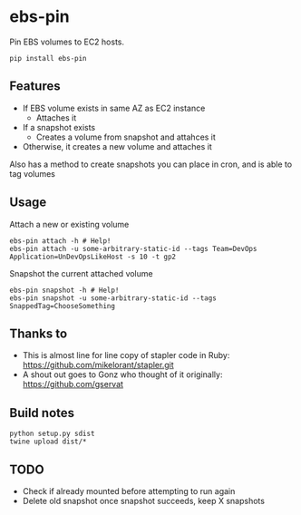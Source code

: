 # ebs-pin
Pin EBS volumes to EC2 hosts.
```
pip install ebs-pin
```

## Features

* If EBS volume exists in same AZ as EC2 instance
  * Attaches it
* If a snapshot exists
  * Creates a volume from snapshot and attahces it
* Otherwise, it creates a new volume and attaches it

Also has a method to create snapshots you can place in cron, and is able to tag volumes

## Usage
Attach a new or existing volume
```
ebs-pin attach -h # Help!
ebs-pin attach -u some-arbitrary-static-id --tags Team=DevOps Application=UnDevOpsLikeHost -s 10 -t gp2
```

Snapshot the current attached volume
```
ebs-pin snapshot -h # Help!
ebs-pin snapshot -u some-arbitrary-static-id --tags SnappedTag=ChooseSomething
```

## Thanks to

* This is almost line for line copy of stapler code in Ruby: https://github.com/mikelorant/stapler.git
* A shout out goes to Gonz who thought of it originally: https://github.com/gservat

## Build notes
````
python setup.py sdist
twine upload dist/*
````

## TODO

* Check if already mounted before attempting to run again
* Delete old snapshot once snapshot succeeds, keep X snapshots
